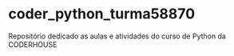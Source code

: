 # coder_python_turma58870
Repositório dedicado as aulas e atividades do curso de Python da CODERHOUSE
